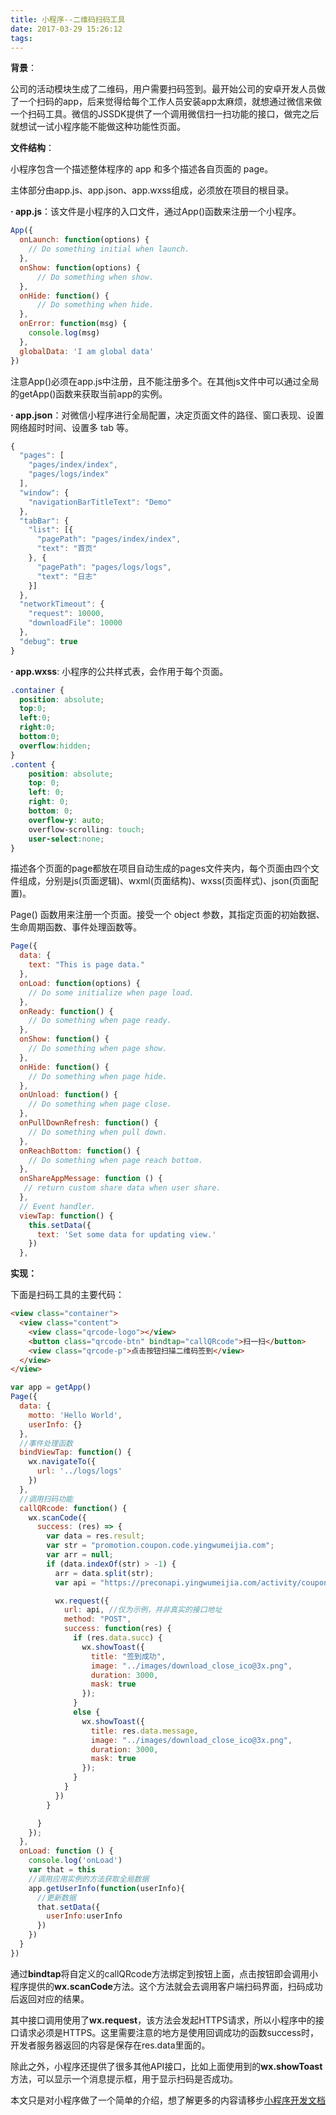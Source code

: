 ```yaml
---
title: 小程序--二维码扫码工具
date: 2017-03-29 15:26:12
tags:
---
```


**背景**：

公司的活动模块生成了二维码，用户需要扫码签到。最开始公司的安卓开发人员做了一个扫码的app，后来觉得给每个工作人员安装app太麻烦，就想通过微信来做一个扫码工具。微信的JSSDK提供了一个调用微信扫一扫功能的接口，做完之后就想试一试小程序能不能做这种功能性页面。

<!--more-->

**文件结构**：

小程序包含一个描述整体程序的 app 和多个描述各自页面的 page。

主体部分由app.js、app.json、app.wxss组成，必须放在项目的根目录。

**· app.js**：该文件是小程序的入口文件，通过App()函数来注册一个小程序。

``` js
App({
  onLaunch: function(options) { 
    // Do something initial when launch.
  },
  onShow: function(options) {
      // Do something when show.
  },
  onHide: function() {
      // Do something when hide.
  },
  onError: function(msg) {
    console.log(msg)
  },
  globalData: 'I am global data'
})
```

注意App()必须在app.js中注册，且不能注册多个。在其他js文件中可以通过全局的getApp()函数来获取当前app的实例。

**· app.json**：对微信小程序进行全局配置，决定页面文件的路径、窗口表现、设置网络超时时间、设置多 tab 等。
``` js
{
  "pages": [
    "pages/index/index",
    "pages/logs/index"
  ],
  "window": {
    "navigationBarTitleText": "Demo"
  },
  "tabBar": {
    "list": [{
      "pagePath": "pages/index/index",
      "text": "首页"
    }, {
      "pagePath": "pages/logs/logs",
      "text": "日志"
    }]
  },
  "networkTimeout": {
    "request": 10000,
    "downloadFile": 10000
  },
  "debug": true
}
```

**· app.wxss**: 小程序的公共样式表，会作用于每个页面。
``` css
.container {
  position: absolute;
  top:0;
  left:0;
  right:0;
  bottom:0;
  overflow:hidden;
} 
.content {
    position: absolute;
    top: 0;
    left: 0;
    right: 0;
    bottom: 0;
    overflow-y: auto;
    overflow-scrolling: touch;
    user-select:none;
}
```

描述各个页面的page都放在项目自动生成的pages文件夹内，每个页面由四个文件组成，分别是js(页面逻辑)、wxml(页面结构)、wxss(页面样式)、json(页面配置)。

Page() 函数用来注册一个页面。接受一个 object 参数，其指定页面的初始数据、生命周期函数、事件处理函数等。
``` js
Page({
  data: {
    text: "This is page data."
  },
  onLoad: function(options) {
    // Do some initialize when page load.
  },
  onReady: function() {
    // Do something when page ready.
  },
  onShow: function() {
    // Do something when page show.
  },
  onHide: function() {
    // Do something when page hide.
  },
  onUnload: function() {
    // Do something when page close.
  },
  onPullDownRefresh: function() {
    // Do something when pull down.
  },
  onReachBottom: function() {
    // Do something when page reach bottom.
  },
  onShareAppMessage: function () {
   // return custom share data when user share.
  },
  // Event handler.
  viewTap: function() {
    this.setData({
      text: 'Set some data for updating view.'
    })
  },
```

**实现：**

下面是扫码工具的主要代码：
``` html
<view class="container">
  <view class="content">
    <view class="qrcode-logo"></view>
    <button class="qrcode-btn" bindtap="callQRcode">扫一扫</button>
    <view class="qrcode-p">点击按钮扫描二维码签到</view>
  </view>
</view>
```
``` js
var app = getApp()
Page({
  data: {
    motto: 'Hello World',
    userInfo: {}
  },
  //事件处理函数
  bindViewTap: function() {
    wx.navigateTo({
      url: '../logs/logs'
    })
  },
  //调用扫码功能
  callQRcode: function() {
    wx.scanCode({
      success: (res) => {
        var data = res.result;
        var str = "promotion.coupon.code.yingwumeijia.com";
        var arr = null;
        if (data.indexOf(str) > -1) {
          arr = data.split(str);
          var api = "https://preconapi.yingwumeijia.com/activity/coupon/use?couponCode="+arr[1]; 

          wx.request({
            url: api, //仅为示例，并非真实的接口地址
            method: "POST",
            success: function(res) {
              if (res.data.succ) {
                wx.showToast({
                  title: "签到成功",
                  image: "../images/download_close_ico@3x.png",
                  duration: 3000,
                  mask: true
                });
              }
              else {
                wx.showToast({
                  title: res.data.message,
                  image: "../images/download_close_ico@3x.png",
                  duration: 3000,
                  mask: true
                });
              }
            }
          })
        }     

      }
    });
  },
  onLoad: function () {
    console.log('onLoad')
    var that = this
    //调用应用实例的方法获取全局数据
    app.getUserInfo(function(userInfo){
      //更新数据
      that.setData({
        userInfo:userInfo
      })
    })
  }
})
```

通过**bindtap**将自定义的callQRcode方法绑定到按钮上面，点击按钮即会调用小程序提供的**wx.scanCode**方法。这个方法就会去调用客户端扫码界面，扫码成功后返回对应的结果。

其中接口调用使用了**wx.request**，该方法会发起HTTPS请求，所以小程序中的接口请求必须是HTTPS。这里需要注意的地方是使用回调成功的函数success时，开发者服务器返回的内容是保存在res.data里面的。

除此之外，小程序还提供了很多其他API接口，比如上面使用到的**wx.showToast**方法，可以显示一个消息提示框，用于显示扫码是否成功。

本文只是对小程序做了一个简单的介绍，想了解更多的内容请移步[小程序开发文档](https://mp.weixin.qq.com/debug/wxadoc/dev/framework/structure.html)
